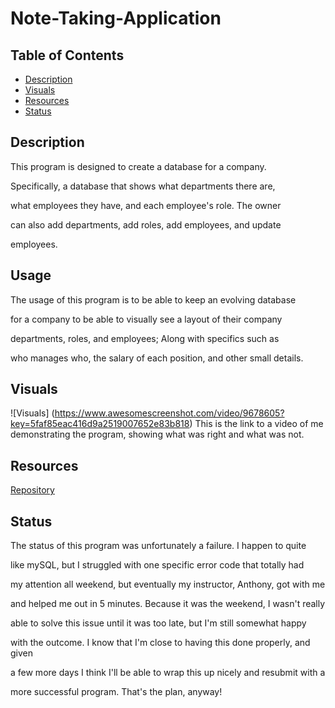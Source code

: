 # Note-Taking-Application

## Table of Contents
- [Description](#description)
- [Visuals](#visuals)
- [Resources](#resources)
- [Status](#status)

## Description

This program is designed to create a database for a company. 

Specifically, a database that shows what departments there are,

what employees they have, and each employee's role. The owner 

can also add departments, add roles, add employees, and update

employees.


## Usage

The usage of this program is to be able to keep an evolving database

for a company to be able to visually see a layout of their company 

departments, roles, and employees; Along with specifics such as 

who manages who, the salary of each position, and other small details.

## Visuals
![Visuals] (https://www.awesomescreenshot.com/video/9678605?key=5faf85eac416d9a2519007652e83b818)
This is the link to a video of me demonstrating the program, showing what was right and what was not.

## Resources

<!-- [Live Site](https://github.com/NickLThompson/Employee-tracking-SQL-Application) -->

[Repository](https://github.com/NickLThompson/Employee-tracking-SQL-Application)

## Status

The status of this program was unfortunately a failure. I happen to quite

like mySQL, but I struggled with one specific error code that totally had 

my attention all weekend, but eventually my instructor, Anthony, got with me

and helped me out in 5 minutes. Because it was the weekend, I wasn't really

able to solve this issue until it was too late, but I'm still somewhat happy 

with the outcome. I know that I'm close to having this done properly, and given

a few more days I think I'll be able to wrap this up nicely and resubmit with a

more successful program. That's the plan, anyway!
